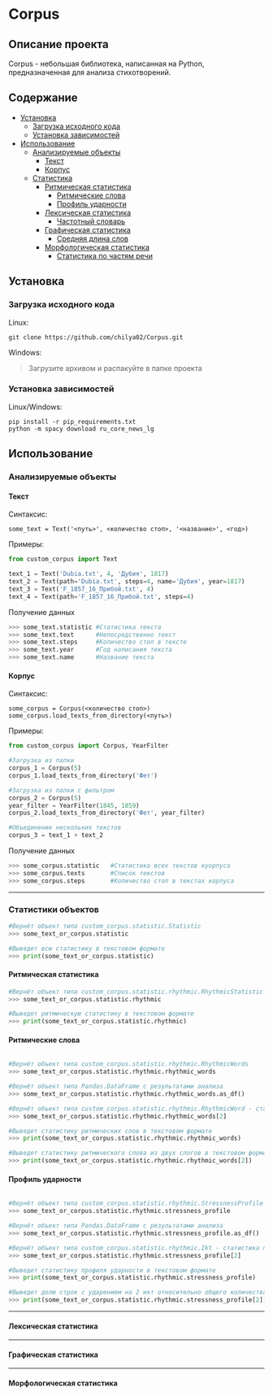 # Corpus
## Описание проекта
Corpus - небольшая библиотека, написанная на Python, предназначенная для анализа стихотворений.
## Содержание
* [Установка](#Установка)
    * [Загрузка исходного кода](#Загрузка-исходного-кода)
    * [Установка зависимостей](#Установка-зависимостей)
* [Использование](#Использование)
    * [Анализируемые объекты](#Анализируемые-объекты)
      * [Текст](#Текст)
      * [Корпус](#Корпус)
    * [Статистика](#Статистики-объектов)
        * [Ритмическая статистика](#Ритмичечская-статистика)
            * [Ритмические слова](#Ритмические-слова)
            * [Профиль ударности](#Профиль-ударности)
        * [Лексическая статистика](#Лексическая-статистика)
            * [Частотный словарь](#Частотный-словарь)
        * [Графическая статистика](#Графическая-статистика)
            * [Средняя длина слов](#Средняя-длина-слов)
        * [Морфологическая статистика](#Морфологическая-статистика)
            * [Статистика по частям речи](#Статистика-по-частям-речи)



## Установка
### Загрузка исходного кода
Linux:
```linux
git clone https://github.com/chilya02/Corpus.git
```
Windows:
> Загрузите архивом и распакуйте в папке проекта
### Установка зависимостей
Linux/Windows:
```terminal
pip install -r pip_requirements.txt
python -m spacy download ru_core_news_lg
```
## Использование 
### Анализируемые объекты
#### Текст
Синтаксис: 
``` 
some_text = Text('<путь>', <количество стоп>, '<название>', <год>)
```
Примеры:
```python 
from custom_corpus import Text

text_1 = Text('Dubia.txt', 4, 'Дубия', 1817)
text_2 = Text(path='Dubia.txt', steps=4, name='Дубия', year=1817)
text_3 = Text('F_1857_16_Прибой.txt', 4)
text_4 = Text(path='F_1857_16_Прибой.txt', steps=4)
```
Получение данных
```python
>>> some_text.statistic #Статистика текста
>>> some_text.text      #Непосредственно текст
>>> some_text.steps     #Количество стоп в тексте
>>> some_text.year      #Год написания текста
>>> some_text.name      #Название текста
```
#### Корпус
Синтаксис: 
```
some_corpus = Corpus(<количество стоп>)
some_corpus.load_texts_from_directory(<путь>)
```

Примеры:
```python
from custom_corpus import Corpus, YearFilter

#Загрузка из папки
corpus_1 = Corpus(5)
corpus_1.load_texts_from_directory('Фет')

#Загрузка из папки с фильтром 
corpus_2 = Corpus(5)
year_filter = YearFilter(1845, 1859)
corpus_2.load_texts_from_directory('Фет', year_filter)

#Объединение нескольких текстов
corpus_3 = text_1 + text_2
```
Получение данных
```python
>>> some_corpus.statistic   #Статистика всех текстов куорпуса
>>> some_corpus.texts       #Список текстов
>>> some_corpus.steps       #Количество стоп в текстах корпуса
```
---
### Статистики объектов
```python
#Вернёт объект типа custom_corpus.statistic.Statistic
>>> some_text_or_corpus.statistic

#Выведет всю статистику в текстовом формате
>>> print(some_text_or_corpus.statistic)
```
#### Ритмическая статистика
```python
#Вернёт объект типа custom_corpus.statistic.rhythmic.RhythmicStatistic
>>> some_text_or_corpus.statistic.rhythmic

#Выведет ритмическую статистику в текстовом формате
>>> print(some_text_or_corpus.statistic.rhythmic)
```
#### Ритмические слова
```python 

#Вернёт объект типа custom_corpus.statistic.rhythmic.RhythmicWords
>>> some_text_or_corpus.statistic.rhythmic.rhythmic_words

#Вернёт объект типа Pandas.DataFrame с результатами анализа
>>> some_text_or_corpus.statistic.rhythmic.rhythmic_words.as_df()

#Вернёт объект типа custom_corpus.statistic.rhythmic.RhythmicWord - статистика по слову из 2 слогов
>>> some_text_or_corpus.statistic.rhythmic.rhythmic_words[2]

#Выведет статистику ритмических слов в текстовом формате
>>> print(some_text_or_corpus.statistic.rhythmic.rhythmic_words)

#Выведет статистику ритмического слова из двух слогов в текстовом формате
>>> print(some_text_or_corpus.statistic.rhythmic.rhythmic_words[2])
```
#### Профиль ударности 
```python 

#Вернёт объект типа custom_corpus.statistic.rhythmic.StressnessProfile
>>> some_text_or_corpus.statistic.rhythmic.stressness_profile

#Вернёт объект типа Pandas.DataFrame с результатами анализа
>>> some_text_or_corpus.statistic.rhythmic.stressness_profile.as_df()

#Вернёт объект типа custom_corpus.statistic.rhythmic.Ikt - статистика по ударению на 2 икт
>>> some_text_or_corpus.statistic.rhythmic.stressness_profile[2]

#Выведет статистику профиля ударности в текстовом формате
>>> print(some_text_or_corpus.statistic.rhythmic.stressness_profile)

#Выведет долю строк с ударением на 2 икт относительно общего количества
>>> print(some_text_or_corpus.statistic.rhythmic.stressness_profile[2])

```
---
#### Лексическая статистика
---
#### Графическая статистика
---
#### Морфологическая статистика

